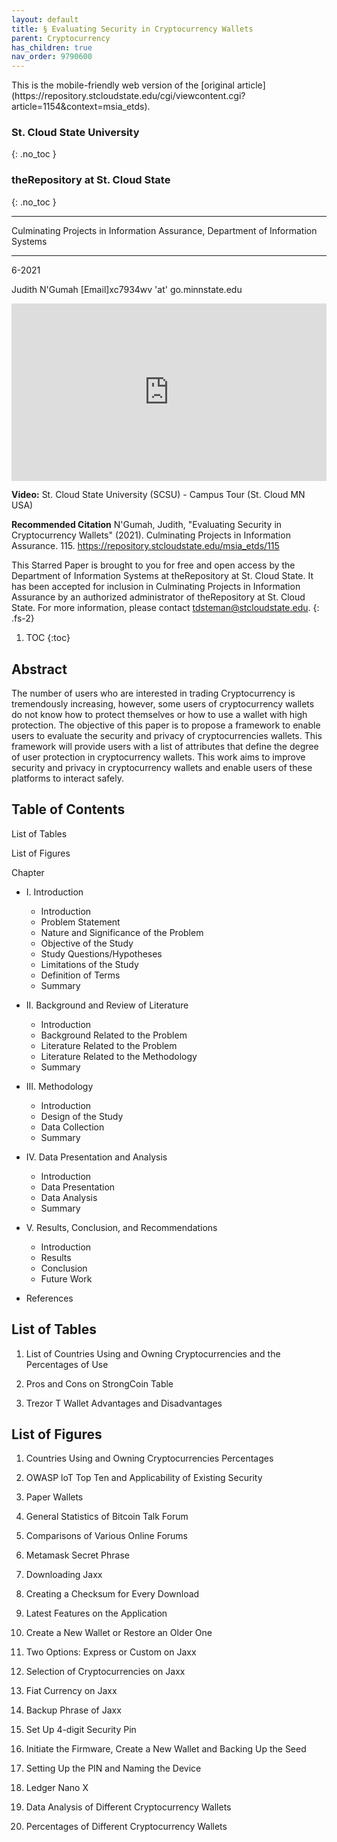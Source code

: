 ```yaml
---
layout: default
title: § Evaluating Security in Cryptocurrency Wallets  
parent: Cryptocurrency 
has_children: true
nav_order: 9790600
---
```

<style>
.dont-break-out {
  /* These are technically the same, but use both */
  overflow-wrap: break-word;
  word-wrap: break-word;

  -ms-word-break: break-all;
  /* This is the dangerous one in WebKit, as it breaks things wherever */
  word-break: break-all;
  /* Instead use this non-standard one: */
  word-break: break-word;
}

.youtube-container {
    position: relative;
    width: 100%;
    height: 0;
    padding-bottom: 56.25%;
}
.youtube-video {
    position: absolute;
    top: 0;
    left: 0;
    width: 100%;
    height: 100%;
}

</style>

<div class="dont-break-out" markdown="1">
This is the mobile-friendly web version of the [original article](https://repository.stcloudstate.edu/cgi/viewcontent.cgi?article=1154&context=msia_etds).

### St. Cloud State University 
{: .no_toc }
### theRepository at St. Cloud State 
{: .no_toc }

***

Culminating Projects in Information Assurance, Department of Information Systems

***

6-2021

Judith N'Gumah
[Email]xc7934wv 'at' go.minnstate.edu

<div class="youtube-container">
<iframe width="100%" src="https://www.youtube.com/embed/5tdYigjlA6o" title="YouTube video player" frameborder="0" allow="accelerometer; autoplay; clipboard-write; encrypted-media; gyroscope; picture-in-picture" allowfullscreen class="youtube-video"></iframe>
</div>

**Video:** St. Cloud State University (SCSU) - Campus Tour (St. Cloud MN USA) 


**Recommended Citation**
N'Gumah, Judith, "Evaluating Security in Cryptocurrency Wallets" (2021). Culminating Projects in Information Assurance. 115.
https://repository.stcloudstate.edu/msia_etds/115

This Starred Paper is brought to you for free and open access by the Department of Information Systems at theRepository at St. Cloud State. It has been accepted for inclusion in Culminating Projects in Information Assurance by an authorized administrator of theRepository at St. Cloud State. For more information, please contact tdsteman@stcloudstate.edu.
{: .fs-2}

1. TOC
{:toc}

## Abstract
The number of users who are interested in trading Cryptocurrency is tremendously increasing, however, some users of cryptocurrency wallets do not know how to protect themselves or how to use a wallet with high protection. The objective of this paper is to propose a framework to enable users to evaluate the security and privacy of cryptocurrencies wallets. This framework will provide users with a list of attributes that define the degree of user protection in cryptocurrency wallets. This work aims to improve security and privacy in cryptocurrency wallets and enable users of these platforms to interact safely.

## Table of Contents
List of Tables

List of Figures

Chapter
- I. Introduction
    - Introduction
    - Problem Statement
    - Nature and Significance of the Problem
    - Objective of the Study
    - Study Questions/Hypotheses
    - Limitations of the Study
    - Definition of Terms
    - Summary

- II. Background and Review of Literature
    - Introduction
    - Background Related to the Problem
    - Literature Related to the Problem
    - Literature Related to the Methodology
    - Summary

- III. Methodology
    - Introduction
    - Design of the Study
    - Data Collection
    - Summary

- IV. Data Presentation and Analysis
    - Introduction
    - Data Presentation
    - Data Analysis
    - Summary

- V. Results, Conclusion, and Recommendations
    - Introduction
    - Results
    - Conclusion
    - Future Work

- References



## List of Tables
1. List of Countries Using and Owning Cryptocurrencies and the Percentages of Use

2. Pros and Cons on StrongCoin Table

3. Trezor T Wallet Advantages and Disadvantages

## List of Figures
1. Countries Using and Owning Cryptocurrencies Percentages

2. OWASP loT Top Ten and Applicability of Existing Security

3. Paper Wallets

4. General Statistics of Bitcoin Talk Forum

5. Comparisons of Various Online Forums

6. Metamask Secret Phrase

7. Downloading Jaxx

8. Creating a Checksum for Every Download

9. Latest Features on the Application

10. Create a New Wallet or Restore an Older One

11. Two Options: Express or Custom on Jaxx

12. Selection of Cryptocurrencies on Jaxx

13. Fiat Currency on Jaxx

14. Backup Phrase of Jaxx

15. Set Up 4-digit Security Pin

16. Initiate the Firmware, Create a New Wallet and Backing Up the Seed

17. Setting Up the PIN and Naming the Device

18. Ledger Nano X

19. Data Analysis of Different Cryptocurrency Wallets

20. Percentages of Different Cryptocurrency Wallets


</div>
